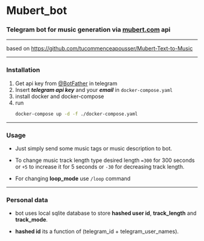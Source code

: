 # Mubert_bot
### Telegram bot for music generation via [mubert.com](mubert.com) api
___

based on https://github.com/tucommenceapousser/Mubert-Text-to-Music
___
### Installation

1. Get api key from [@BotFather](t.me/BotFather) in telegram
2. Insert ___telegram api key___ and your ___email___ in `docker-compose.yaml`
3. install docker and docker-compose
4. run
    ```bash
    docker-compose up -d -f ./docker-compose.yaml
    ```
___
### Usage
- Just simply send some music tags or music description to bot.

- To change music track length type desired length `=300` for 300 seconds or `+5` to increase it for 5 seconds or `-30` for decreasing track length.

- For changing __loop_mode__ use `/loop` command
___
### Personal data
- bot uses local sqlite database to store __hashed user id__, __track_length__ and __track_mode__.

- __hashed id__ its a function of (telegram_id + telegram_user_names).
